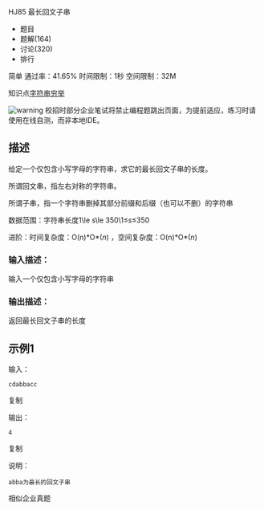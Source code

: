 HJ85 最长回文子串







- 题目
- 题解(164)
- 讨论(320)
- 排行

简单 通过率：41.65% 时间限制：1秒 空间限制：32M

知识点[字符串](https://www.nowcoder.com/exam/oj/ta?page=2&tpId=37&type=37?tag=579)[穷举](https://www.nowcoder.com/exam/oj/ta?page=2&tpId=37&type=37?tag=596)

![warning](https://static.nowcoder.com/fe/file/images/web/ta/warning.png) 校招时部分企业笔试将禁止编程题跳出页面，为提前适应，练习时请使用在线自测，而非本地IDE。

## 描述

给定一个仅包含小写字母的字符串，求它的最长回文子串的长度。

所谓回文串，指左右对称的字符串。

所谓子串，指一个字符串删掉其部分前缀和后缀（也可以不删）的字符串

数据范围：字符串长度1\le s\le 350\1≤*s*≤350 

进阶：时间复杂度：O(n)\*O*(*n*) ，空间复杂度：O(n)\*O*(*n*) 

### 输入描述：

输入一个仅包含小写字母的字符串

### 输出描述：

返回最长回文子串的长度

## 示例1

输入：

```
cdabbacc
```

复制

输出：

```
4
```

复制

说明：

```
abba为最长的回文子串  
```

相似企业真题